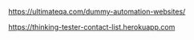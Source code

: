 https://ultimateqa.com/dummy-automation-websites/

https://thinking-tester-contact-list.herokuapp.com